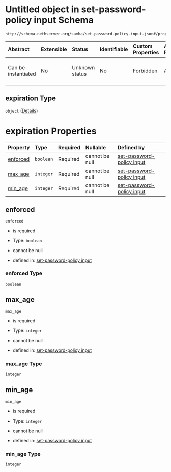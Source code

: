 # Untitled object in set-password-policy input Schema

```txt
http://schema.nethserver.org/samba/set-password-policy-input.json#/properties/expiration
```



| Abstract            | Extensible | Status         | Identifiable | Custom Properties | Additional Properties | Access Restrictions | Defined In                                                                                      |
| :------------------ | :--------- | :------------- | :----------- | :---------------- | :-------------------- | :------------------ | :---------------------------------------------------------------------------------------------- |
| Can be instantiated | No         | Unknown status | No           | Forbidden         | Allowed               | none                | [set-password-policy-input.json\*](samba/set-password-policy-input.json "open original schema") |

## expiration Type

`object` ([Details](set-password-policy-input-properties-expiration.md))

# expiration Properties

| Property              | Type      | Required | Nullable       | Defined by                                                                                                                                                                                                         |
| :-------------------- | :-------- | :------- | :------------- | :----------------------------------------------------------------------------------------------------------------------------------------------------------------------------------------------------------------- |
| [enforced](#enforced) | `boolean` | Required | cannot be null | [set-password-policy input](set-password-policy-input-properties-expiration-properties-enforced.md "http://schema.nethserver.org/samba/set-password-policy-input.json#/properties/expiration/properties/enforced") |
| [max\_age](#max_age)  | `integer` | Required | cannot be null | [set-password-policy input](set-password-policy-input-properties-expiration-properties-max_age.md "http://schema.nethserver.org/samba/set-password-policy-input.json#/properties/expiration/properties/max_age")   |
| [min\_age](#min_age)  | `integer` | Required | cannot be null | [set-password-policy input](set-password-policy-input-properties-expiration-properties-min_age.md "http://schema.nethserver.org/samba/set-password-policy-input.json#/properties/expiration/properties/min_age")   |

## enforced



`enforced`

* is required

* Type: `boolean`

* cannot be null

* defined in: [set-password-policy input](set-password-policy-input-properties-expiration-properties-enforced.md "http://schema.nethserver.org/samba/set-password-policy-input.json#/properties/expiration/properties/enforced")

### enforced Type

`boolean`

## max\_age



`max_age`

* is required

* Type: `integer`

* cannot be null

* defined in: [set-password-policy input](set-password-policy-input-properties-expiration-properties-max_age.md "http://schema.nethserver.org/samba/set-password-policy-input.json#/properties/expiration/properties/max_age")

### max\_age Type

`integer`

## min\_age



`min_age`

* is required

* Type: `integer`

* cannot be null

* defined in: [set-password-policy input](set-password-policy-input-properties-expiration-properties-min_age.md "http://schema.nethserver.org/samba/set-password-policy-input.json#/properties/expiration/properties/min_age")

### min\_age Type

`integer`
